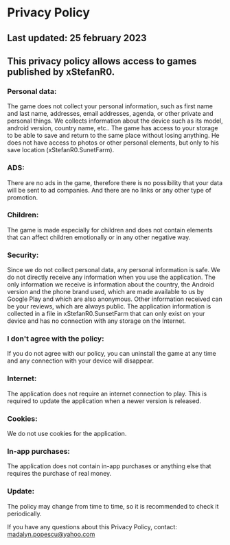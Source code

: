 # Privacy Policy 
## Last updated: 25 february 2023  
## This privacy policy allows access to games published by xStefanR0.

### Personal data: 
The game does not collect your personal information, such as first name and last name, addresses, email addresses, agenda, or other private and personal things. We collects information about the device such as its model, android version, country name, etc.. The game has access to your storage to be able to save and return to the same place without losing anything. He does not have access to photos or other personal elements, but only to his save location (xStefanR0.SunetFarm).

### ADS: 
There are no ads in the game, therefore there is no possibility that your data will be sent to ad companies. And there are no links or any other type of promotion. 

### Children: 
The game is made especially for children and does not contain elements that can affect children emotionally or in any other negative way. 

### Security: 
Since we do not collect personal data, any personal information is safe. We do not directly receive any information when you use the application. The only information we receive is information about the country, the Android version and the phone brand used, which are made available to us by Google Play and which are also anonymous. Other information received can be your reviews, which are always public. The application information is collected in a file in xStefanR0.SunsetFarm that can only exist on your device and has no connection with any storage on the Internet.

### I don't agree with the policy: 
If you do not agree with our policy, you can uninstall the game at any time and any connection with your device will disappear. 

### Internet: 
The application does not require an internet connection to play. This is required to update the application when a newer version is released. 

### Cookies:  
We do not use cookies for the application. 

### In-app purchases: 
The application does not contain in-app purchases or anything else that requires the purchase of real money. 

### Update: 
The policy may change from time to time, so it is recommended to check it periodically. 

 
If you have any questions about this Privacy Policy, contact: madalyn.popescu@yahoo.com 
